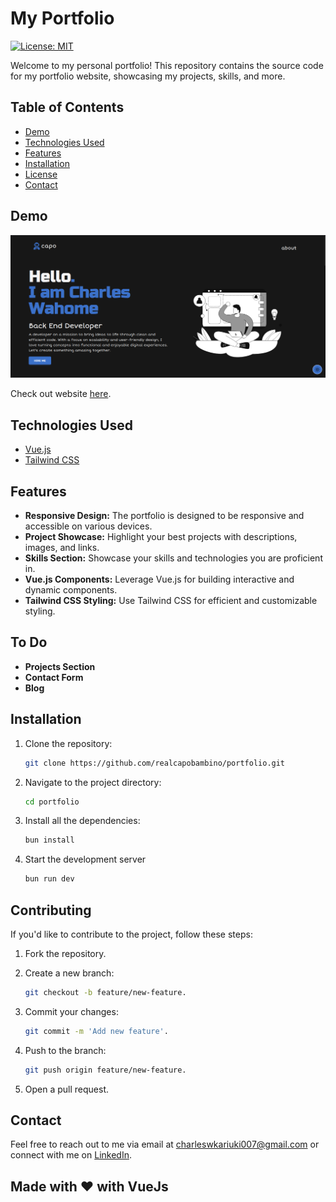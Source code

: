# My Portfolio

[![License: MIT](https://img.shields.io/badge/License-MIT-yellow.svg)](https://opensource.org/licenses/MIT)

Welcome to my personal portfolio! This repository contains the source code for my portfolio website, showcasing my projects, skills, and more.

## Table of Contents

- [Demo](#demo)
- [Technologies Used](#technologies-used)
- [Features](#features)
- [Installation](#installation)
- [License](#license)
- [Contact](#contact)

## Demo

![Portfolio Demo](screenshot.png)

Check out website [here](https://kariuki.tech).

## Technologies Used

- [Vue.js](https://vuejs.org/)
- [Tailwind CSS](https://tailwindcss.com/)


## Features

- **Responsive Design:** The portfolio is designed to be responsive and accessible on various devices.
- **Project Showcase:** Highlight your best projects with descriptions, images, and links.
- **Skills Section:** Showcase your skills and technologies you are proficient in.
- **Vue.js Components:** Leverage Vue.js for building interactive and dynamic components.
- **Tailwind CSS Styling:** Use Tailwind CSS for efficient and customizable styling.

## To Do

- **Projects Section**
- **Contact Form**
- **Blog**

## Installation

1. Clone the repository:

   ```bash
   git clone https://github.com/realcapobambino/portfolio.git

2. Navigate to the project directory:

    ```bash
    cd portfolio

3. Install all the dependencies:

    ```bash
    bun install

4. Start the development server

    ```bash
    bun run dev

## Contributing

If you'd like to contribute to the project, follow these steps:

1. Fork the repository.

2. Create a new branch:

    ```bash
    git checkout -b feature/new-feature.

3. Commit your changes:

    ```bash
    git commit -m 'Add new feature'.

4. Push to the branch:

    ```bash
    git push origin feature/new-feature.

5. Open a pull request.


## Contact

Feel free to reach out to me via email at charleswkariuki007@gmail.com or connect with me on [LinkedIn](https://www.linkedin.com/in/charleswahome/).

## Made with ♥️ with VueJs